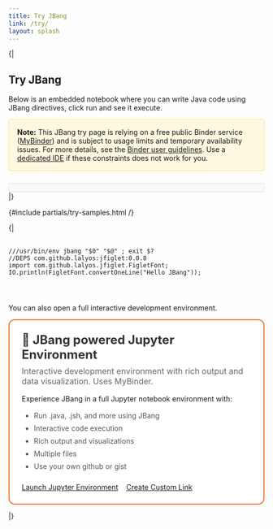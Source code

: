 ```yaml
---
title: Try JBang
link: /try/
layout: splash
---
```

{|
## Try JBang

Below is an embedded notebook where you can write Java code using JBang directives, click run and see it execute.

<div class="notice--warning" style="background: #fff8e1; border: 1px solid #ffe082; border-radius: 4px; padding: 1rem; margin-bottom: 1.5rem;">
  <strong>Note:</strong>
  This JBang try page is relying on a free public Binder service (<a href="https://mybinder.readthedocs.io/en/latest/about/user-guidelines.html" target="_blank" rel="noopener">MyBinder</a>) and is subject to usage limits and temporary availability issues. For more details, see the <a href="https://mybinder.readthedocs.io/en/latest/about/user-guidelines.html" target="_blank" rel="noopener">Binder user guidelines</a>.
  Use a <a href="http://localhost:8080/ide/">dedicated IDE</a> if these constraints does not work for you.
</div>

<!-- Configure and load Thebe - must be before the thbe js is loaded !-->
<script type="text/x-thebe-config">
  {
        bootstrap: true,
        requestKernel: true,
        persistKernel: false,
        useJupyterLite: false,
        useBinder: true,
        binderOptions: {
          repo: "jupyter-java/jupyter-java-binder",
          ref: "jbang",
          binderUrl: 'https://mybinder.org'
        },
        kernelOptions: {
          kernelName: "jbang",
        },
        codeMirrorConfig: {
          theme: "default",
          lineNumbers: true,
          lineWrapping: true
        }
      }
      
</script>

<script src="https://unpkg.com/thebe@0.9.3/lib/index.js"></script>
<link rel="stylesheet" href="https://unpkg.com/thebe@0.9.3/lib/thebe.css">

 <style>
   /* Set Jupyter/Thebe code font size for try page */
   :root {
     --jp-code-font-size: 20px;
   }

  /* Editor controls - buttons and status in one row */
  .editor-controls {
    display: flex;
    align-items: center;
    gap: 1rem;
    margin: 0;
    padding: 0.5rem 0.75rem;
    background: #f8f9fa;
    border: 1px solid #dee2e6;
    border-radius: 4px;
  }

  .editor-controls .thebe-status {
    margin: 0;
    padding: 0;
    flex: 1;
    border: none !important;
    background: transparent !important;
    font-size: 0.85rem;
  }

  /* Make all status elements inline */
  .thebe-status-stub,
  .thebe-status-field,
  .thebe-status-message {
    display: inline;
    margin: 0 0.25rem;
    font-size: 0.85rem;
    font-style: normal;
  }

  .thebe-status-message {
    color: #999;
    font-size: 0.8rem;
  }

  /* Hide unwanted Thebe buttons */
  .thebe-restartall-button,
  .thebe-runall-button {
    display: none !important;
  }
  
  /* Reduce spacing around editor */
  .listingblock {
    margin: 0 0 1.5rem 0;
  }
  
  .listingblock .content {
    margin: 0;
  }
  
  .listingblock pre {
    margin: 0;
  }
  
  .thebelab-cell {
    margin: 0 !important;
  }

.try-options {
  display: grid;
  grid-template-columns: 1fr 1fr;
  gap: 2rem;
  margin: 2rem 0;
}

.try-option {
  border: 2px solid #e1e5e9;
  border-radius: 12px;
  padding: 1.5rem;
  transition: all 0.3s ease;
  background: #fff;
}

.try-option:hover {
  border-color: #007acc;
  box-shadow: 0 4px 12px rgba(0, 122, 204, 0.1);
  transform: translateY(-2px);
}

.try-option.jupyter {
  border-color: #f37626;
}

.try-option.jupyter:hover {
  border-color: #f37626;
  box-shadow: 0 4px 12px rgba(243, 118, 38, 0.1);
}

.try-option-header h3 {
  margin: 0 0 0.5rem 0;
  font-size: 1.5rem;
  color: #333;
}

.try-option-header p {
  margin: 0 0 1rem 0;
  color: #666;
  font-size: 1rem;
}

.try-option-content ul {
  margin: 1rem 0;
  padding-left: 1.5rem;
}

.try-option-content li {
  margin: 0.5rem 0;
  color: #555;
}

.try-option-actions {
  margin-top: 1.5rem;
  display: flex;
  gap: 1rem;
  flex-wrap: wrap;
}

/* Use Minimal Mistakes button styles - no custom button CSS needed */

@media (max-width: 768px) {
  .try-options {
    grid-template-columns: 1fr;
    gap: 1rem;
  }
  
  .try-option-actions {
    flex-direction: column;
  }
  
  .btn {
    width: 100%;
  }
  
}
</style>

<script>
// Handle URL parameters for pre-filling and redirects
document.addEventListener('DOMContentLoaded', function() {
  const urlParams = new URLSearchParams(window.location.search);
  const repoParam = urlParams.get('repo');
  const branchParam = urlParams.get('branch');
  const filepathParam = urlParams.get('filepath');
  const codeParam = urlParams.get('code');
  const redirectParam = urlParams.get('redirect');
  
  // Update Jupyter link with parameters if provided
  if (repoParam) {
    const jupyterLinkBtn = document.querySelector('.try-option.jupyter .btn--primary');
    if (jupyterLinkBtn) {
      // Build MyBinder URL
      const base = 'https://mybinder.org/v2/gh/jupyter-java/jupyter-java-binder/jbang';
      const content = 'content';
      const branch = branchParam || 'main';
      const filepath = filepathParam || '';
      const pathToOpen = filepath ? ('lab/tree/' + content + '/' + filepath) : ('lab/tree/' + content + '/');
      
      const gitPullParams = new URLSearchParams();
      gitPullParams.append('repo', repoParam);
      gitPullParams.append('urlpath', pathToOpen);
      gitPullParams.append('branch', branch);
      gitPullParams.append('targetPath', content);
      
      const gitPullUrlpath = 'git-pull?' + gitPullParams.toString();
      const encodedNestedUrlpath = encodeURIComponent(gitPullUrlpath);
      const jupyterUrl = base + '?urlpath=' + encodedNestedUrlpath;
      
      jupyterLinkBtn.href = jupyterUrl;
      
      // Update button text with title or repo URL
      const titleParam = urlParams.get('title');
      if (titleParam) {
        jupyterLinkBtn.textContent = '🚀 Open ' + titleParam;
      } else {
        // Extract a friendly name from the repo URL
        let repoName = repoParam;
        try {
          const urlObj = new URL(repoParam);
          const pathParts = urlObj.pathname.split('/').filter(p => p);
          if (pathParts.length >= 2) {
            repoName = pathParts[pathParts.length - 2] + '/' + pathParts[pathParts.length - 1];
          }
        } catch (e) {
          // Keep full URL if parsing fails
        }
        jupyterLinkBtn.textContent = '🚀 Open ' + repoName;
      }
    }
  }
  
  // Insert code into editor if provided
  if (codeParam) {
    try {
      const decodedCode = decodeURIComponent(codeParam);
      
      // Method 1: Try to set it immediately before Thebe loads
      const codeBlock = document.querySelector('[data-executable="true"]');
      if (codeBlock) {
        codeBlock.textContent = decodedCode;
      }
      
      // Method 2: Also try after Thebe loads by monitoring the CodeMirror instance
      const checkEditor = setInterval(function() {
        const codeBlock = document.querySelector('[data-executable="true"]');
        const codeMirror = document.querySelector('.CodeMirror');
        
        if (codeMirror && codeMirror.CodeMirror) {
          // CodeMirror is loaded, update it directly
          codeMirror.CodeMirror.setValue(decodedCode);
          clearInterval(checkEditor);
        } else if (codeBlock && !codeMirror) {
          // Thebe hasn't initialized yet, keep updating the original element
          codeBlock.textContent = decodedCode;
        }
      }, 100);
      
      // Stop checking after 10 seconds
      setTimeout(() => clearInterval(checkEditor), 10000);
    } catch (e) {
      console.error('Failed to decode code parameter:', e);
    }
  }
  
  // Handle redirect if specified
  if (redirectParam !== null) {
    const redirectDelay = redirectParam === '' ? 0 : parseInt(redirectParam, 10) || 0;
    const jupyterLink = document.querySelector('.try-option.jupyter .btn--primary');
    
    if (jupyterLink) {
      const targetUrl = jupyterLink.href;
      
      if (redirectDelay > 0) {
        // Show countdown message
        const messageDiv = document.createElement('div');
        messageDiv.style.cssText = 'position: fixed; top: 20px; left: 50%; transform: translateX(-50%); background: #f37626; color: white; padding: 1rem 2rem; border-radius: 8px; box-shadow: 0 4px 12px rgba(0,0,0,0.15); z-index: 9999; font-size: 1.1rem;';
        messageDiv.innerHTML = `Redirecting to Jupyter in <strong id="countdown">${redirectDelay}</strong> seconds...`;
        document.body.appendChild(messageDiv);
        
        let remaining = redirectDelay;
        const countdownEl = document.getElementById('countdown');
        
        const countdownInterval = setInterval(() => {
          remaining--;
          if (countdownEl) {
            countdownEl.textContent = remaining;
          }
          if (remaining <= 0) {
            clearInterval(countdownInterval);
            window.location.href = targetUrl;
          }
        }, 1000);
      } else {
        // Immediate redirect
        window.location.href = targetUrl;
      }
    }
  }
});
</script>

<div class="listingblock">
  <div class="editor-controls">
   <div class="thebe-status"></div>
  </div>
  |}

{#include partials/try-samples.html /}

{|
  <div class="content">
    <pre class="highlight hljs-copy-wrapper">
      <code class="language-java hljs" data-lang="java" data-executable="true">
///usr/bin/env jbang "$0" "$@" ; exit $?
//DEPS com.github.lalyos:jfiglet:0.0.8
import com.github.lalyos.jfiglet.FigletFont;
IO.println(FigletFont.convertOneLine("Hello JBang")); 
      </code>
    </pre> 
  </div>
</div>

You can also open a full interactive development environment.

  <div class="try-option jupyter">
    <div class="try-option-header">
      <h3>🚀 JBang powered Jupyter Environment</h3>
      <p>Interactive development environment with rich output and data visualization. Uses MyBinder.</p>
    </div>
    <div class="try-option-content">
      <p>Experience JBang in a full Jupyter notebook environment with:</p>
      <ul>
        <li>Run .java, .jsh, and more using JBang</li>
        <li>Interactive code execution</li>
        <li>Rich output and visualizations</li>
        <li>Multiple files</li>
        <li>Use your own github or gist</li>
      </ul>
      <div class="try-option-actions">
        <a href="https://mybinder.org/v2/gh/jupyter-java/jupyter-java-binder/jbang?urlpath=git-pull%3Frepo%3Dhttps%253A%252F%252Fgithub.com%252Fjbangdev%252Fjbang-jupyter-examples%26urlpath%3Dlab%252Ftree%252Fcontent%252F%26branch%3Dmain%26targetPath%3Dcontent" 
           class="btn btn--primary" target="_blank">
          Launch Jupyter Environment
        </a>
        <a href="/try/custom/" class="btn btn--inverse">
          Create Custom Link
        </a>
      </div>
    </div>
  </div>
</div>


  
|}